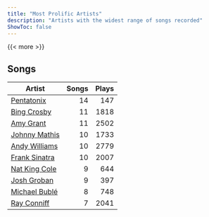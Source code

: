 ```yaml
---
title: "Most Prolific Artists"
description: "Artists with the widest range of songs recorded"
ShowToc: false
---
```


{{< more >}}

## Songs
Artist | Songs | Plays 
----- | -----: | ----: 
[Pentatonix](/artists/pentatonix-655231) | 14 | 147
[Bing Crosby](/artists/bing-crosby-1864) | 11 | 1818
[Amy Grant](/artists/amy-grant-3053) | 11 | 2502
[Johnny Mathis](/artists/johnny-mathis-14581) | 10 | 1733
[Andy Williams](/artists/andy-williams-16425) | 10 | 2779
[Frank Sinatra](/artists/frank-sinatra-739) | 10 | 2007
[Nat King Cole](/artists/nat-king-cole-3428) | 9 | 644
[Josh Groban](/artists/josh-groban-58260) | 9 | 397
[Michael Bublé](/artists/michael-buble-58319) | 8 | 748
[Ray Conniff](/artists/ray-conniff-104848) | 7 | 2041


